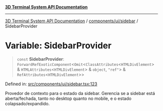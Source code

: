 [**3D Terminal System API Documentation**](../../../../README.md)

***

[3D Terminal System API Documentation](../../../../README.md) / [components/ui/sidebar](../README.md) / SidebarProvider

# Variable: SidebarProvider

> `const` **SidebarProvider**: `ForwardRefExoticComponent`\<`Omit`\<`ClassAttributes`\<`HTMLDivElement`\> & `HTMLAttributes`\<`HTMLDivElement`\> & `object`, `"ref"`\> & `RefAttributes`\<`HTMLDivElement`\>\>

Defined in: [src/components/ui/sidebar.tsx:123](https://github.com/Dicommunitas/ThreeJS_Terminal_3D/blob/7e8c963a689af2f4b56042f0dd4bd67cbf96b13b/src/components/ui/sidebar.tsx#L123)

Provedor de contexto para o estado da sidebar.
Gerencia se a sidebar está aberta/fechada, tanto no desktop quanto no mobile,
e o estado colapsado/expandido.
